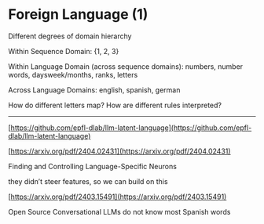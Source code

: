 # Foreign Language (1)

Different degrees of domain hierarchy

Within Sequence Domain: {1, 2, 3}

Within Language Domain (across sequence domains): numbers, number words, daysweek/months, ranks, letters

Across Language Domains: english, spanish, german

How do different letters map? How are different rules interpreted?

---

[https://github.com/epfl-dlab/llm-latent-language](https://github.com/epfl-dlab/llm-latent-language)

[https://arxiv.org/pdf/2404.02431](https://arxiv.org/pdf/2404.02431)

Finding and Controlling Language-Specific Neurons

they didn’t steer features, so we can build on this

[https://arxiv.org/pdf/2403.15491](https://arxiv.org/pdf/2403.15491)

Open Source Conversational LLMs do not know most Spanish words